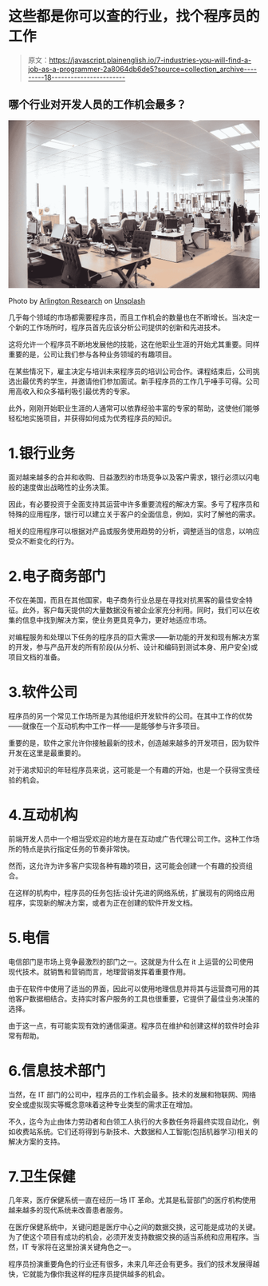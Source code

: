 # 这些都是你可以查的行业，找个程序员的工作

> 原文：<https://javascript.plainenglish.io/7-industries-you-will-find-a-job-as-a-programmer-2a8064db6de5?source=collection_archive---------18----------------------->

## 哪个行业对开发人员的工作机会最多？

![](img/c7757b5dafa0aeae2cf447c979d30e0c.png)

Photo by [Arlington Research](https://unsplash.com/@arlington_research?utm_source=medium&utm_medium=referral) on [Unsplash](https://unsplash.com?utm_source=medium&utm_medium=referral)

几乎每个领域的市场都需要程序员，而且工作机会的数量也在不断增长。当决定一个新的工作场所时，程序员首先应该分析公司提供的创新和先进技术。

这将允许一个程序员不断地发展他的技能，这在他职业生涯的开始尤其重要。同样重要的是，公司让我们参与各种业务领域的有趣项目。

在某些情况下，雇主决定与培训未来程序员的培训公司合作。课程结束后，公司挑选出最优秀的学生，并邀请他们参加面试。新手程序员的工作几乎唾手可得。公司用高收入和众多福利吸引最优秀的专家。

此外，刚刚开始职业生涯的人通常可以依靠经验丰富的专家的帮助，这使他们能够轻松地实施项目，并获得如何成为优秀程序员的知识。

# 1.银行业务

面对越来越多的合并和收购、日益激烈的市场竞争以及客户需求，银行必须以闪电般的速度做出战略性的业务决策。

因此，有必要投资于全面支持其运营中许多重要流程的解决方案。多亏了程序员和特殊的应用程序，银行可以建立关于客户的全面信息，例如，实时了解他的需求。

相关的应用程序可以根据对产品或服务使用趋势的分析，调整适当的信息，以响应受众不断变化的行为。

# 2.电子商务部门

不仅在美国，而且在其他国家，电子商务行业总是在寻找对抗黑客的最佳安全特征。此外，客户每天提供的大量数据没有被企业家充分利用。同时，我们可以在收集的信息中找到解决方案，使业务更具竞争力，更好地适应市场。

对编程服务和处理以下任务的程序员的巨大需求——新功能的开发和现有解决方案的开发，参与产品开发的所有阶段(从分析、设计和编码到测试本身、用户安全)或项目文档的准备。

# 3.软件公司

程序员的另一个常见工作场所是为其他组织开发软件的公司。在其中工作的优势——就像在一个互动机构中工作一样——是能够参与许多项目。

重要的是，软件之家允许你接触最新的技术，创造越来越多的开发项目，因为软件开发在这里是最重要的。

对于渴求知识的年轻程序员来说，这可能是一个有趣的开始，也是一个获得宝贵经验的机会。

# 4.互动机构

前端开发人员中一个相当受欢迎的地方是在互动或广告代理公司工作。这种工作场所的特点是执行指定任务的节奏非常快。

然而，这允许为许多客户实现各种有趣的项目，这可能会创建一个有趣的投资组合。

在这样的机构中，程序员的任务包括:设计先进的网络系统，扩展现有的网络应用程序，实现新的解决方案，或者为正在创建的软件开发文档。

# 5.电信

电信部门是市场上竞争最激烈的部门之一。这就是为什么在 it 上运营的公司使用现代技术。就销售和营销而言，地理营销发挥着重要作用。

由于在软件中使用了适当的界面，因此可以使用地理信息并将其与运营商可用的其他客户数据相结合。支持实时客户服务的工具也很重要，它提供了最佳业务决策的选择。

由于这一点，有可能实现有效的通信渠道。程序员在维护和创建这样的软件时会非常有帮助。

# 6.信息技术部门

当然，在 IT 部门的公司中，程序员的工作机会最多。技术的发展和物联网、网络安全或虚拟现实等概念意味着这种专业类型的需求正在增加。

不久，迄今为止由体力劳动者和白领工人执行的大多数任务将最终实现自动化，例如收费站系统。它们还将得到与新技术、大数据和人工智能(包括机器学习)相关的解决方案的支持。

# 7.卫生保健

几年来，医疗保健系统一直在经历一场 IT 革命。尤其是私营部门的医疗机构使用越来越多的现代系统来改善患者服务。

在医疗保健系统中，关键问题是医疗中心之间的数据交换，这可能是成功的关键。为了使这个项目有成功的机会，必须开发支持数据交换的适当系统和应用程序。当然，IT 专家将在这里扮演关键角色之一。

程序员扮演重要角色的行业还有很多，未来几年还会有更多。我们的技术发展得越快，它就能为像你我这样的程序员提供越多的机会。